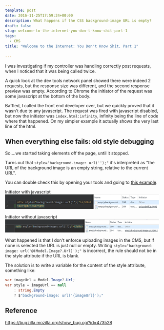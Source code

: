 ```yaml
---
template: post
date: 2016-11-25T17:59:24+00:00
description: What happens if the CSS background-image URL is empty?
draft: false
slug: welcome-to-the-internet-you-don-t-know-shit-part-1
tags: 
  - CMS
title: "Welcome to the Internet: You Don't Know Shit, Part 1"

---
```

I was investigating if my controller was handling correctly post requests, when I noticed that it was being called twice.

A quick look at the dev tools network panel showed there were indeed 2 requests, but the response size was different, and the second response preview was empty. According to Chrome the initiator of the request was some javascript at the bottom of the body.

Baffled, I called the front end developer over, but we quickly proved that it wasn't due to any javascript. The request was fired with javascript disabled, but now the initiator was `index.html:infinity`, infinity being the line of code where that happened. On my simpler example it actually shows the very last line of the html.

## When everything else fails: old style debugging

So....we started taking elements off the page, until it stopped.

Turns out that `style="background-image: url('');"` it's interpreted as "the URL of the background image is an empty string, relative to the current URL".

You can double check this by opening your tools and going to [this example](/example/empty-background-image-url.html).

Initiator with javascript
![Initiator with javascript](/images/initiator-with-js.png)

Initiator without javascript
![Initiator without javascript](/images/initiator-without-js.png)

What happened is that I don't enforce uploading images in the CMS, but if none is selected the URL is just null or empty. Writing `style="background-image: url('@(Model.Image?.Url)');"` is incorrect, the rule should not be in the style attribute if the URL is blank.

The solution is to write a variable for the content of the style attribute, something like:

```c#
var imageUrl = Model.Image?.Url;
var style = imageUrl == null
    : string.Empty
    ? $"background-image: url('{imageUrl}');"
```

## Reference
https://bugzilla.mozilla.org/show_bug.cgi?id=473528